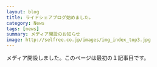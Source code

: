 ```yaml
---
layout: blog
title: ライドシェアブログ始めました。
category: News
tags: [news]  
summary: メディア開設のお知らせ
image: http://selfree.co.jp/images/img_index_top3.jpg
---
```


メディア開設しました。このページは最初の１記事目です。
